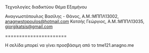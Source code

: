 Τεχνολογίες διαδικτύου 
Θέμα Εξαμήνου

Αναγνωστόπουλος Βασίλης - Θάνος, Α.Μ.:ΜΠΠΛ13002, anagnwstopoulos@hotmail.com
Κατσής Γεώργιος, Α.Μ.:ΜΠΠΛ13035, giorgikatsis@gmail.com


======================

Η σελίδα μπορεί να γίνει προσβάσιμη από το tme121.anagno.me
